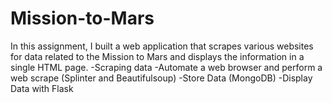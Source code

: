 # Mission-to-Mars
In this assignment, I built a web application that scrapes various websites for data related to the Mission to Mars and displays the information in a single HTML page.
-Scraping data
-Automate a web browser and perform a web scrape (Splinter and Beautifulsoup)
-Store Data (MongoDB)
-Display Data with Flask
